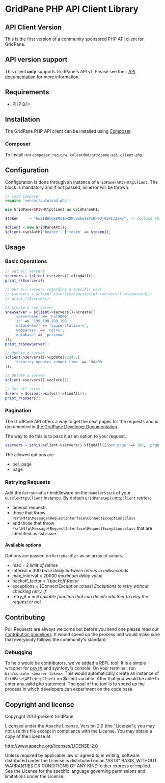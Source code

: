 # GridPane PHP API Client Library #

## API Client Version

This is the first version of a community sponsored PHP API client for GridPane.

## API version support

This client **only** supports GridPane's API v1.  Please see their [API documentation](https://gridpane.com/kb/gridpane-api-introduction-and-postman-documentation/) for more information.

## Requirements
* PHP 8.1+

## Installation

The GridPane PHP API client can be installed using [Composer](https://packagist.org/packages/kyleatdnd/gridpane-api-client-php).

### Composer

To install run `composer require kyleatdnd/gridpane-api-client-php`

## Configuration

Configuration is done through an instance of `GridPane\API\HttpClient`.
The block is mandatory and if not passed, an error will be thrown.

``` php
// load Composer
require 'vendor/autoload.php';

use GridPane\API\HttpClient as GridPaneAPI;

$token     = "6wiIBWbGkBMo1mRDMuVwkw1EPsNkeUj95PIz2akv"; // replace this with your GridPane Personal Access/Bearer token

$client = new GridPaneAPI();
$client->setAuth('bearer', ['token' => $token]);
```

## Usage

### Basic Operations

``` php
// Get all servers
$servers = $client->servers()->findAll();
print_r($servers);

// Get all servers regarding a specific user.
// $servers = $client->users($requesterId)->servers()->requested();
// print_r($servers);

// Create a new server
$newServer = $client->servers()->create([
    'servername' => 'hal9000',                          
    'ip' => '199.199.199.199',                        
    'datacenter' => 'space-station-v',                     
    'webserver' => 'nginx',      
    'database' => 'percona'
]);
print_r($newServer);

// Update a server
$client->servers()->update(12345,[
    'security_updates_reboot_time' => '04:00'
]);

// Delete a server
$client->servers()->delete(1);

// Get all sites
$users = $client->sites()->findAll();
print_r($users);
```

### Pagination
The GridPane API offers a way to get the next pages for the requests and is documented in [the GridPane Developer Documentation](https://developer.zendesk.com/rest_api/docs/core/introduction#pagination).

The way to do this is to pass it as an option to your request.

``` php
$servers = $this->client->servers()->findAll(['per_page' => 100, 'page' => 2]);
```

The allowed options are
* per_page
* page

### Retrying Requests

Add the `RetryHandler` middleware on the `HandlerStack` of your `GuzzleHttp\Client` instance. By default `GridPane\Api\HttpClient` 
retries: 
* timeout requests
* those that throw `Psr\Http\Message\RequestInterface\ConnectException:class`
* and those that throw `Psr\Http\Message\RequestInterface\RequestException:class` that are identified as ssl issue.

#### Available options
Options are passed on `RetryHandler` as an array of values.

* max = 2 _limit of retries_
* interval = 300 _base delay between retries in milliseconds_
* max_interval = 20000 _maximum delay value_
* backoff_factor = 1 _backoff factor_
* exceptions = [ConnectException::class] _Exceptions to retry without checking retry_if_
* retry_if = null _callable function that can decide whether to retry the request or not_

## Contributing

Pull Requests are always welcome but before you send one please read our [contribution guidelines](#CONTRIBUTING.md). It would
speed up the process and would make sure that everybody follows the community's standard.

### Debugging

To help would be contributors, we've added a REPL tool. It is a simple wrapper for [psysh](http://psysh.org) and symfony's console.
On your terminal, run `bin/console <bearer token>`. This would automatically create an instance of `GridPane\API\HttpClient` on $client variable.
After that you would be able to enter any valid php statement. The goal of the tool is to speed up the process in which developers
can experiment on the code base.

## Copyright and license

Copyright 2013-present GridPane

Licensed under the Apache License, Version 2.0 (the "License"); you may not use this file except in compliance with the License.
You may obtain a copy of the License at

http://www.apache.org/licenses/LICENSE-2.0

Unless required by applicable law or agreed to in writing, software distributed under the License is distributed on an "AS IS" BASIS, WITHOUT WARRANTIES OR CONDITIONS OF ANY KIND, either express or implied. See the License for the specific language governing permissions and limitations under the License.

